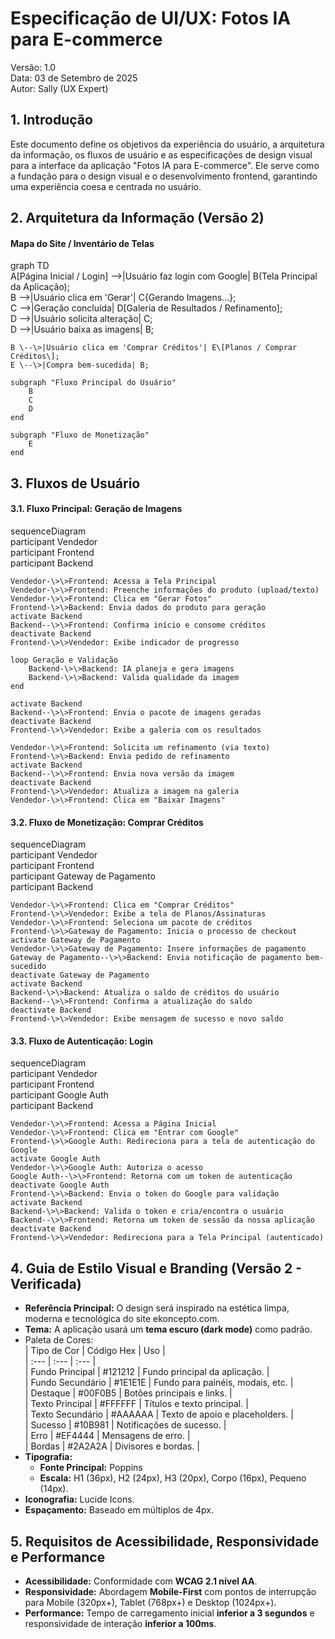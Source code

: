 # **Especificação de UI/UX: Fotos IA para E-commerce**

Versão: 1.0  
Data: 03 de Setembro de 2025  
Autor: Sally (UX Expert)

## **1\. Introdução**

Este documento define os objetivos da experiência do usuário, a arquitetura da informação, os fluxos de usuário e as especificações de design visual para a interface da aplicação "Fotos IA para E-commerce". Ele serve como a fundação para o design visual e o desenvolvimento frontend, garantindo uma experiência coesa e centrada no usuário.

## **2\. Arquitetura da Informação (Versão 2\)**

#### **Mapa do Site / Inventário de Telas**

graph TD  
    A\[Página Inicial / Login\] \--\>|Usuário faz login com Google| B(Tela Principal da Aplicação);  
    B \--\>|Usuário clica em 'Gerar'| C{Gerando Imagens...};  
    C \--\>|Geração concluída| D\[Galeria de Resultados / Refinamento\];  
    D \--\>|Usuário solicita alteração| C;  
    D \--\>|Usuário baixa as imagens| B;

    B \--\>|Usuário clica em 'Comprar Créditos'| E\[Planos / Comprar Créditos\];  
    E \--\>|Compra bem-sucedida| B;

    subgraph "Fluxo Principal do Usuário"  
        B  
        C  
        D  
    end  
      
    subgraph "Fluxo de Monetização"  
        E  
    end

## **3\. Fluxos de Usuário**

#### **3.1. Fluxo Principal: Geração de Imagens**

sequenceDiagram  
    participant Vendedor  
    participant Frontend  
    participant Backend

    Vendedor-\>\>Frontend: Acessa a Tela Principal  
    Vendedor-\>\>Frontend: Preenche informações do produto (upload/texto)  
    Vendedor-\>\>Frontend: Clica em "Gerar Fotos"  
    Frontend-\>\>Backend: Envia dados do produto para geração  
    activate Backend  
    Backend--\>\>Frontend: Confirma início e consome créditos  
    deactivate Backend  
    Frontend-\>\>Vendedor: Exibe indicador de progresso  
      
    loop Geração e Validação  
        Backend-\>\>Backend: IA planeja e gera imagens  
        Backend-\>\>Backend: Valida qualidade da imagem  
    end

    activate Backend  
    Backend--\>\>Frontend: Envia o pacote de imagens geradas  
    deactivate Backend  
    Frontend-\>\>Vendedor: Exibe a galeria com os resultados  
      
    Vendedor-\>\>Frontend: Solicita um refinamento (via texto)  
    Frontend-\>\>Backend: Envia pedido de refinamento  
    activate Backend  
    Backend--\>\>Frontend: Envia nova versão da imagem  
    deactivate Backend  
    Frontend-\>\>Vendedor: Atualiza a imagem na galeria  
    Vendedor-\>\>Frontend: Clica em "Baixar Imagens"

#### **3.2. Fluxo de Monetização: Comprar Créditos**

sequenceDiagram  
    participant Vendedor  
    participant Frontend  
    participant Gateway de Pagamento  
    participant Backend

    Vendedor-\>\>Frontend: Clica em "Comprar Créditos"  
    Frontend-\>\>Vendedor: Exibe a tela de Planos/Assinaturas  
    Vendedor-\>\>Frontend: Seleciona um pacote de créditos  
    Frontend-\>\>Gateway de Pagamento: Inicia o processo de checkout  
    activate Gateway de Pagamento  
    Vendedor-\>\>Gateway de Pagamento: Insere informações de pagamento  
    Gateway de Pagamento--\>\>Backend: Envia notificação de pagamento bem-sucedido  
    deactivate Gateway de Pagamento  
    activate Backend  
    Backend-\>\>Backend: Atualiza o saldo de créditos do usuário  
    Backend--\>\>Frontend: Confirma a atualização do saldo  
    deactivate Backend  
    Frontend-\>\>Vendedor: Exibe mensagem de sucesso e novo saldo

#### **3.3. Fluxo de Autenticação: Login**

sequenceDiagram  
    participant Vendedor  
    participant Frontend  
    participant Google Auth  
    participant Backend

    Vendedor-\>\>Frontend: Acessa a Página Inicial  
    Vendedor-\>\>Frontend: Clica em "Entrar com Google"  
    Frontend-\>\>Google Auth: Redireciona para a tela de autenticação do Google  
    activate Google Auth  
    Vendedor-\>\>Google Auth: Autoriza o acesso  
    Google Auth--\>\>Frontend: Retorna com um token de autenticação  
    deactivate Google Auth  
    Frontend-\>\>Backend: Envia o token do Google para validação  
    activate Backend  
    Backend-\>\>Backend: Valida o token e cria/encontra o usuário  
    Backend--\>\>Frontend: Retorna um token de sessão da nossa aplicação  
    deactivate Backend  
    Frontend-\>\>Vendedor: Redireciona para a Tela Principal (autenticado)

## **4\. Guia de Estilo Visual e Branding (Versão 2 \- Verificada)**

* **Referência Principal:** O design será inspirado na estética limpa, moderna e tecnológica do site ekoncepto.com.  
* **Tema:** A aplicação usará um **tema escuro (dark mode)** como padrão.  
* Paleta de Cores:  
  | Tipo de Cor | Código Hex | Uso |  
  | :--- | :--- | :--- |  
  | Fundo Principal | \#121212 | Fundo principal da aplicação. |  
  | Fundo Secundário | \#1E1E1E | Fundo para painéis, modais, etc. |  
  | Destaque | \#00F0B5 | Botões principais e links. |  
  | Texto Principal | \#FFFFFF | Títulos e texto principal. |  
  | Texto Secundário | \#AAAAAA | Texto de apoio e placeholders. |  
  | Sucesso | \#10B981 | Notificações de sucesso. |  
  | Erro | \#EF4444 | Mensagens de erro. |  
  | Bordas | \#2A2A2A | Divisores e bordas. |  
* **Tipografia:**  
  * **Fonte Principal:** Poppins  
  * **Escala:** H1 (36px), H2 (24px), H3 (20px), Corpo (16px), Pequeno (14px).  
* **Iconografia:** Lucide Icons.  
* **Espaçamento:** Baseado em múltiplos de 4px.

## **5\. Requisitos de Acessibilidade, Responsividade e Performance**

* **Acessibilidade:** Conformidade com **WCAG 2.1 nível AA**.  
* **Responsividade:** Abordagem **Mobile-First** com pontos de interrupção para Mobile (320px+), Tablet (768px+) e Desktop (1024px+).  
* **Performance:** Tempo de carregamento inicial **inferior a 3 segundos** e responsividade de interação **inferior a 100ms**.